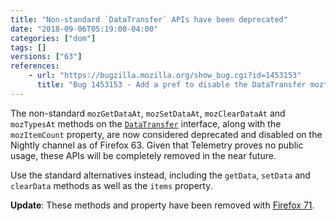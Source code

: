 ```yaml
---
title: "Non-standard `DataTransfer` APIs have been deprecated"
date: "2018-09-06T05:19:00-04:00"
categories: ["dom"]
tags: []
versions: ["63"]
references:
    - url: "https://bugzilla.mozilla.org/show_bug.cgi?id=1453153"
      title: "Bug 1453153 - Add a pref to disable the DataTransfer moz*At APIs for content"
---
```

The non-standard `mozGetDataAt`, `mozSetDataAt`, `mozClearDataAt` and `mozTypesAt` methods on the [`DataTransfer`](https://developer.mozilla.org/docs/Web/API/DataTransfer) interface, along with the `mozItemCount` property, are now considered deprecated and disabled on the Nightly channel as of Firefox 63. Given that Telemetry proves no public usage, these APIs will be completely removed in the near future.

Use the standard alternatives instead, including the `getData`, `setData` and `clearData` methods as well as the `items` property.

**Update**: These methods and property have been removed with [Firefox 71](https://www.fxsitecompat.dev/en-CA/docs/2019/non-standard-datatransfer-apis-have-been-removed/).
